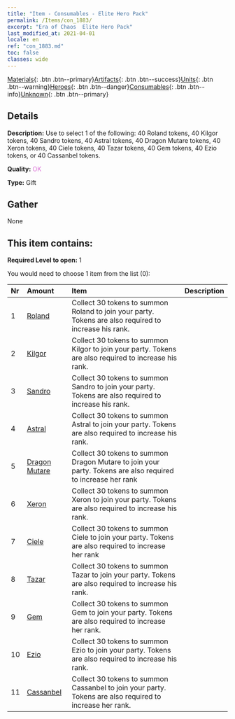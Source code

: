 ```yaml
---
title: "Item - Consumables - Elite Hero Pack"
permalink: /Items/con_1883/
excerpt: "Era of Chaos  Elite Hero Pack"
last_modified_at: 2021-04-01
locale: en
ref: "con_1883.md"
toc: false
classes: wide
---
```

 [Materials](/Items/){: .btn .btn--primary}[Artifacts](/Items/Artifacts/){: .btn .btn--success}[Units](/Items/Units/){: .btn .btn--warning}[Heroes](/Items/Heroes/){: .btn .btn--danger}[Consumables](/Items/Consumables/){: .btn .btn--info}[Unknown](/Items/Unknown/){: .btn .btn--primary}

## Details
 **Description:** Use to select 1 of the following: 40 Roland tokens, 40 Kilgor tokens, 40 Sandro tokens, 40 Astral tokens, 40 Dragon Mutare tokens, 40 Xeron tokens, 40 Ciele tokens, 40 Tazar tokens, 40 Gem tokens, 40 Ezio tokens, or 40 Cassanbel tokens.

 **Quality:** <span style="color: #DA70D6">OK</span>

 **Type:** Gift

## Gather

  None

## This item contains:

 **Required Level to open:** 1

 You would need to choose 1 item from the list (0):

  | Nr | Amount |     Item    | Description |
  |:---|:-------|:------------|:-----------:|
  | 1 | [Roland](/Items/her_362/) | Collect 30 tokens to summon Roland to join your party. Tokens are also required to increase his rank. | 
  | 2 | [Kilgor](/Items/her_374/) | Collect 30 tokens to summon Kilgor to join your party. Tokens are also required to increase his rank. | 
  | 3 | [Sandro](/Items/her_371/) | Collect 30 tokens to summon Sandro to join your party. Tokens are also required to increase his rank. | 
  | 4 | [Astral](/Items/her_388/) | Collect 30 tokens to summon Astral to join your party. Tokens are also required to increase his rank. | 
  | 5 | [Dragon Mutare](/Items/her_390/) | Collect 30 tokens to summon Dragon Mutare to join your party. Tokens are also required to increase her rank | 
  | 6 | [Xeron](/Items/her_383/) | Collect 30 tokens to summon Xeron to join your party. Tokens are also required to increase his rank. | 
  | 7 | [Ciele](/Items/her_382/) | Collect 30 tokens to summon Ciele to join your party. Tokens are also required to increase her rank | 
  | 8 | [Tazar](/Items/her_393/) | Collect 30 tokens to summon Tazar to join your party. Tokens are also required to increase his rank. | 
  | 9 | [Gem](/Items/her_369/) | Collect 30 tokens to summon Gem to join your party. Tokens are also required to increase her rank. | 
  | 10 | [Ezio](/Items/her_398/) | Collect 30 tokens to summon Ezio to join your party. Tokens are also required to increase his rank. | 
  | 11 | [Cassanbel](/Items/her_396/) | Collect 30 tokens to summon Cassanbel to join your party. Tokens are also required to increase her rank. | 
